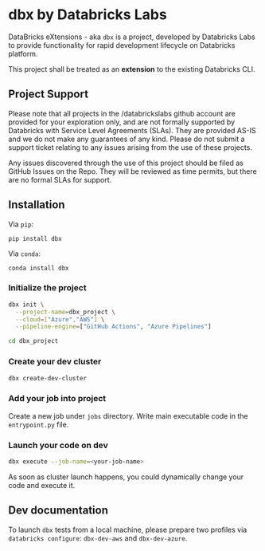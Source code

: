 # dbx by Databricks Labs

DataBricks eXtensions - aka `dbx` is a project, developed by Databricks Labs to  provide functionality for rapid development lifecycle on Databricks platform.  

This project shall be treated as an **extension** to the existing Databricks CLI.

## Project Support
Please note that all projects in the /databrickslabs github account are provided for your exploration only, and are not formally supported by Databricks with Service Level Agreements (SLAs). 
They are provided AS-IS and we do not make any guarantees of any kind. Please do not submit a support ticket relating to any issues arising from the use of these projects.

Any issues discovered through the use of this project should be filed as GitHub Issues on the Repo. They will be reviewed as time permits, but there are no formal SLAs for support.

## Installation

Via `pip`:
```
pip install dbx
```

Via `conda`:
```
conda install dbx
```

### Initialize the project
```bash
dbx init \
  --project-name=dbx_project \
  --cloud=["Azure","AWS"] \
  --pipeline-engine=["GitHub Actions", "Azure Pipelines"]

cd dbx_project
```

### Create your dev cluster

```bash
dbx create-dev-cluster
```

### Add your job into project

Create a new job under `jobs` directory. Write main executable code in the `entrypoint.py` file.

### Launch your code on dev

```bash
dbx execute --job-name=<your-job-name>
```
As soon as cluster launch happens, you could dynamically change your code and execute it.


## Dev documentation 

To launch `dbx` tests from a local machine, please prepare two profiles via `databricks configure`: `dbx-dev-aws` and `dbx-dev-azure`.
